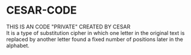 # CESAR-CODE
THIS IS AN CODE "PRIVATE" CREATED BY CESAR  
It is a type of substitution cipher in which one letter in the original text is replaced by another letter found a fixed number of positions later in the alphabet.
